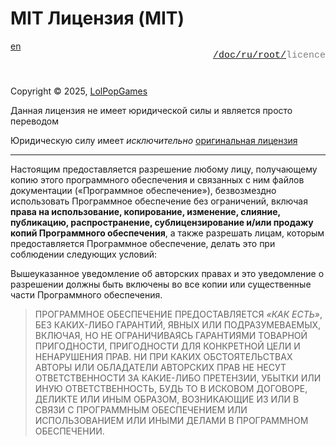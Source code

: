 # MIT Лицензия (MIT)

<div style="display: flex; justify-content: space-between; margin-bottom: 25px">
  <a href="/LICENCE.md">en</a>

  <p style="text-align: right;
            color: gray;
            font-size: 15px;
            font-family: 'Jetbrains Mono', SFMono-Regular, Consolas, 'Liberation Mono', Menlo, monospace, Arial">
      <a href="/README.md">/</a><a href="/doc/index.md">doc/</a><a href="/doc/ru/index.md">ru/</a><a href="/doc/ru/root/README.md">root/</a>licence
  </p>
</div>

Copyright © 2025, [LolPopGames](mailto:github.contact.lpg13.artiom@gmail.com)

Данная лицензия не имеет юридической силы и является просто переводом

Юридическую силу имеет _исключительно_ [оригинальная лицензия](/LICENCE.md)

---

Настоящим предоставляется разрешение любому лицу, получающему копию этого 
программного обеспечения и связанных с ним файлов документации («Программное
обеспечение»), безвозмездно использовать Программное обеспечение без ограничений,
включая **права на использование, копирование, изменение, слияние,
публикацию, распространение, сублицензирование и/или продажу копий Программного
обеспечения**, а также разрешать лицам, которым предоставляется Программное
обеспечение, делать это при соблюдении следующих условий:

Вышеуказанное уведомление об авторских правах и это уведомление о разрешении должны
быть включены во все копии или существенные части Программного обеспечения.

> ПРОГРАММНОЕ ОБЕСПЕЧЕНИЕ ПРЕДОСТАВЛЯЕТСЯ _«КАК ЕСТЬ»_, БЕЗ КАКИХ-ЛИБО ГАРАНТИЙ,
> ЯВНЫХ ИЛИ ПОДРАЗУМЕВАЕМЫХ, ВКЛЮЧАЯ, НО НЕ ОГРАНИЧИВАЯСЬ ​​ГАРАНТИЯМИ ТОВАРНОЙ
> ПРИГОДНОСТИ, ПРИГОДНОСТИ ДЛЯ КОНКРЕТНОЙ ЦЕЛИ И НЕНАРУШЕНИЯ ПРАВ. НИ ПРИ КАКИХ
> ОБСТОЯТЕЛЬСТВАХ АВТОРЫ ИЛИ ОБЛАДАТЕЛИ АВТОРСКИХ ПРАВ НЕ НЕСУТ ОТВЕТСТВЕННОСТИ
> ЗА КАКИЕ-ЛИБО ПРЕТЕНЗИИ, УБЫТКИ ИЛИ ИНУЮ ОТВЕТСТВЕННОСТЬ, БУДЬ ТО В ИСКОВОМ
> ДОГОВОРЕ, ДЕЛИКТЕ ИЛИ ИНЫМ ОБРАЗОМ, ВОЗНИКАЮЩИЕ ИЗ ИЛИ В СВЯЗИ С ПРОГРАММНЫМ
> ОБЕСПЕЧЕНИЕМ ИЛИ ИСПОЛЬЗОВАНИЕМ ИЛИ ИНЫМИ ДЕЛАМИ В ПРОГРАММНОМ ОБЕСПЕЧЕНИИ.